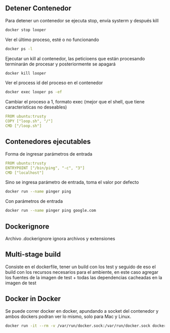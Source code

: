 ## Detener Contenedor

Para detener un contenedor se ejecuta stop, envía systerm y después kill

```bash
docker stop looper
```

Ver el último proceso, esté o no funcionando

```bash
docker ps -l 
```

Ejecutar un kill al contenedor, las peticioens que están procesando terminarán de procesar y posteriormente se apagará

```bash
docker kill looper 
```

Ver el process id del proceso en el contenedor

```bash
docker exec looper ps -ef
```

Cambiar el proceso a 1, formato exec (mejor que el shell, que tiene caracteristicas no deseables)

```yml
FROM ubuntu:trusty
COPY ["loop.sh", "/"]
CMD ["/loop.sh"]
```

## Contenedores ejecutables

Forma de ingresar parámetros de entrada

```yml
FROM ubuntu:trusty
ENTRYPOINT ["/bin/ping", "-c", "3"]
CMD ["localhost"]
```

Sino se ingresa parámetro de entrada, toma el valor por defecto 

```bash
docker run --name pinger ping
```

Con parámetros de entrada

```bash
docker run --name pinger ping google.com
```

## Dockerignore

Archivo .dockerignore ignora archivos y extensiones

## Multi-stage build

Consiste en el dockerfile, tener un build con los test y seguido de eso el build con los recursos necesarios para el ambiente, en este caso agregar los fuentes de la imagen de test + todas las dependencias cacheadas en la imagen de test 

## Docker in Docker

Se puede correr docker en docker, apundando a socket del contenedor y ambos dockers podran ver lo mismo, solo para Mac y Linux.

```bash 
docker run -it --rm -v /var/run/docker.sock:/var/run/docker.sock docker:latest 
```


